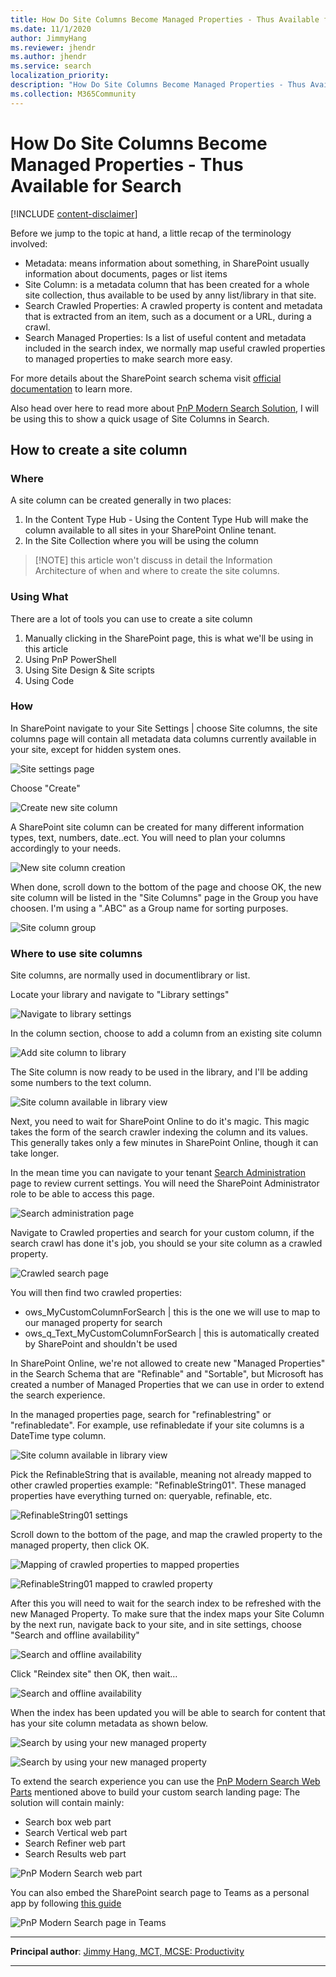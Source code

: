```yaml
---
title: How Do Site Columns Become Managed Properties - Thus Available for Search?
ms.date: 11/1/2020
author: JimmyHang
ms.reviewer: jhendr
ms.author: jhendr
ms.service: search
localization_priority: 
description: "How Do Site Columns Become Managed Properties - Thus Available for Search?"
ms.collection: M365Community
---
```


# How Do Site Columns Become Managed Properties - Thus Available for Search

[!INCLUDE [content-disclaimer](includes/content-disclaimer.md)]

Before we jump to the topic at hand, a little recap of the terminology involved:

* Metadata: means information about something, in SharePoint usually information about documents, pages or list items
* Site Column: is a metadata column that has been created for a whole site collection, thus available to be used by anny list/library in that site.
* Search Crawled Properties: A crawled property is content and metadata that is extracted from an item, such as a document or a URL, during a crawl.
* Search Managed Properties: Is a list of useful content and metadata included in the search index, we normally map useful crawled properties to managed properties to make search more easy.

For more details about the SharePoint search schema visit [official documentation](https://docs.microsoft.com/sharepoint/manage-search-schema) to learn more.

Also head over here to read more about [PnP Modern Search Solution](https://microsoft-search.github.io/pnp-modern-search/), I will be using this to show a quick usage of Site Columns in Search.

## How to create a site column

### Where

A site column can be created generally in two places:

1. In the Content Type Hub - Using the Content Type Hub will make the column available to all sites in your SharePoint Online tenant.
2. In the Site Collection where you will be using the column

> [!NOTE] this article won't discuss in detail the Information Architecture of when and where to create the site columns.

### Using What

There are a lot of tools you can use to create a site column

1. Manually clicking in the SharePoint page, this is what we'll be using in this article
2. Using PnP PowerShell
3. Using Site Design & Site scripts
4. Using Code

### How

In SharePoint navigate to your Site Settings | choose Site columns, the site columns page will contain all metadata data columns currently available in your site, except for hidden system ones.

![Site settings page](media/how-do-site-columns-become-managed-properties-thus-available-for-search/sposearch01.png)

Choose "Create"

![Create new site column](media/how-do-site-columns-become-managed-properties-thus-available-for-search/sposearch02.png)

A SharePoint site column can be created for many different information types, text, numbers, date..ect.
You will need to plan your columns accordingly to your needs.

![New site column creation](media/how-do-site-columns-become-managed-properties-thus-available-for-search/sposearch03.png)

When done, scroll down to the bottom of the page and choose OK, the new site column will be listed in the "Site Columns" page in the Group you have choosen. I'm using a ".ABC" as a Group name for sorting purposes.

![Site column group](media/how-do-site-columns-become-managed-properties-thus-available-for-search/sposearch04.png)

### Where to use site columns

Site columns, are normally used in documentlibrary or list.

Locate your library and navigate to "Library settings"

![Navigate to library settings](media/how-do-site-columns-become-managed-properties-thus-available-for-search/sposearch05.png)

In the column section, choose to add a column from an existing site column

![Add site column to library](media/how-do-site-columns-become-managed-properties-thus-available-for-search/sposearch06.png)

The Site column is now ready to be used in the library, and I'll be adding some numbers to the text column.

![Site column available in library view](media/how-do-site-columns-become-managed-properties-thus-available-for-search/sposearch07.png)

Next, you need to wait for SharePoint Online to do it's magic. This magic takes the form of the search crawler indexing the column and its values. This generally takes only a few minutes in SharePoint Online, though it can take longer.

In the mean time you can navigate to your tenant [Search Administration](https://tenant-admin.sharepoint.com/_layouts/15/searchadmin/TA_SearchAdministration.aspx) page to review current settings. You will need the SharePoint Administrator role to be able to access this page.

![Search administration page](media/how-do-site-columns-become-managed-properties-thus-available-for-search/sposearch08.png)

Navigate to Crawled properties and search for your custom column, if the search crawl has done it's job, you should se your site column  as a crawled property.

![Crawled search page](media/how-do-site-columns-become-managed-properties-thus-available-for-search/sposearch09.png)

You will then find two crawled properties:

* ows_MyCustomColumnForSearch | this is the one we will use to map to our managed property for search
* ows_q_Text_MyCustomColumnForSearch | this is automatically created by SharePoint and shouldn't be used

In SharePoint Online, we're not allowed to create new "Managed Properties" in the Search Schema that are "Refinable" and "Sortable", but Microsoft has created a number of Managed Properties that we can use in order to extend the search experience.

In the managed properties page, search for "refinablestring" or "refinabledate". For example, use refinabledate if your site columns is a DateTime type column.

![Site column available in library view](media/how-do-site-columns-become-managed-properties-thus-available-for-search/sposearch10.png)

Pick the RefinableString that is available, meaning not already mapped to other crawled properties example: "RefinableString01". These managed properties have everything turned on: queryable, refinable, etc.

![RefinableString01 settings](media/how-do-site-columns-become-managed-properties-thus-available-for-search/sposearch11.png)

Scroll down to the bottom of the page, and map the crawled property to the managed property, then click OK.

![Mapping of crawled properties to mapped properties](media/how-do-site-columns-become-managed-properties-thus-available-for-search/sposearch12.png)

![RefinableString01 mapped to crawled property](media/how-do-site-columns-become-managed-properties-thus-available-for-search/sposearch13.png)

After this you will need to wait for the search index to be refreshed with the new Managed Property. To make sure that the index maps your Site Column by the next run, navigate back to your site, and in site settings, choose "Search and offline availability"

![Search and offline availability](media/how-do-site-columns-become-managed-properties-thus-available-for-search/sposearch14.png)

Click "Reindex site" then OK, then wait…

![Search and offline availability](media/how-do-site-columns-become-managed-properties-thus-available-for-search/sposearch15.png)

When the index has been updated you will be able to search for content that has your site column metadata as shown below.

![Search by using your new managed property](media/how-do-site-columns-become-managed-properties-thus-available-for-search/sposearch16.png)

![Search by using your new managed property](media/how-do-site-columns-become-managed-properties-thus-available-for-search/sposearch17.png)

To extend the search experience you can use the [PnP Modern Search Web Parts](https://microsoft-search.github.io/pnp-modern-search/) mentioned above to build your custom search landing page:
The solution will contain mainly:

* Search box web part
* Search Vertical web part
* Search Refiner web part
* Search Results web part

![PnP Modern Search web part](media/how-do-site-columns-become-managed-properties-thus-available-for-search/sposearch18.png)

You can also embed the SharePoint search page to Teams as a personal app by following [this guide](https://docs.microsoft.com/sharepoint/dev/features/embed-pages-to-teams)  

![PnP Modern Search page in Teams](media/how-do-site-columns-become-managed-properties-thus-available-for-search/sposearch19.png)

---

**Principal author**: [Jimmy Hang, MCT, MCSE: Productivity](https://www.linkedin.com/in/jimmyhang/)

---
